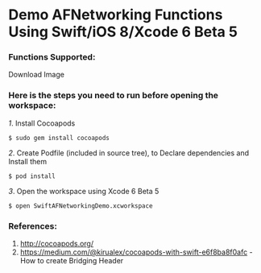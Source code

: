 Demo AFNetworking Functions Using Swift/iOS 8/Xcode 6 Beta 5
======

### Functions Supported:
Download Image

### Here is the steps you need to run before opening the workspace:
*1*. Install Cocoapods
```
$ sudo gem install cocoapods
```
*2*. Create Podfile (included in source tree), to Declare dependencies and Install them
```
$ pod install
```
*3*. Open the workspace using Xcode 6 Beta 5
```
$ open SwiftAFNetworkingDemo.xcworkspace
```

### References:
1. http://cocoapods.org/
2. https://medium.com/@kirualex/cocoapods-with-swift-e6f8ba8f0afc - How to create Bridging Header
